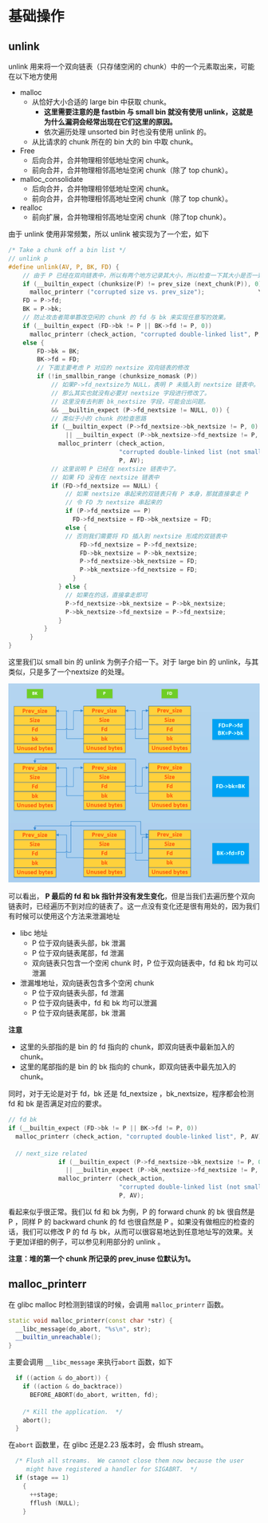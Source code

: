 # 基础操作

## unlink

unlink 用来将一个双向链表（只存储空闲的 chunk）中的一个元素取出来，可能在以下地方使用

- malloc
    - 从恰好大小合适的 large bin 中获取 chunk。
        - **这里需要注意的是 fastbin 与 small bin 就没有使用 unlink，这就是为什么漏洞会经常出现在它们这里的原因。**
        - 依次遍历处理 unsorted bin 时也没有使用 unlink 的。
    - 从比请求的 chunk 所在的 bin 大的 bin 中取 chunk。
- Free
    - 后向合并，合并物理相邻低地址空闲 chunk。
    - 前向合并，合并物理相邻高地址空闲 chunk（除了 top chunk）。
- malloc_consolidate
    - 后向合并，合并物理相邻低地址空闲 chunk。
    - 前向合并，合并物理相邻高地址空闲 chunk（除了 top chunk）。
- realloc
    - 前向扩展，合并物理相邻高地址空闲 chunk（除了top chunk）。

由于 unlink 使用非常频繁，所以 unlink 被实现为了一个宏，如下

```c
/* Take a chunk off a bin list */
// unlink p
#define unlink(AV, P, BK, FD) {                                            \
    // 由于 P 已经在双向链表中，所以有两个地方记录其大小，所以检查一下其大小是否一致。
    if (__builtin_expect (chunksize(P) != prev_size (next_chunk(P)), 0))      \
      malloc_printerr ("corrupted size vs. prev_size");			      \
    FD = P->fd;                                                                      \
    BK = P->bk;                                                                      \
    // 防止攻击者简单篡改空闲的 chunk 的 fd 与 bk 来实现任意写的效果。
    if (__builtin_expect (FD->bk != P || BK->fd != P, 0))                      \
      malloc_printerr (check_action, "corrupted double-linked list", P, AV);  \
    else {                                                                      \
        FD->bk = BK;                                                              \
        BK->fd = FD;                                                              \
        // 下面主要考虑 P 对应的 nextsize 双向链表的修改
        if (!in_smallbin_range (chunksize_nomask (P))                              \
            // 如果P->fd_nextsize为 NULL，表明 P 未插入到 nextsize 链表中。
            // 那么其实也就没有必要对 nextsize 字段进行修改了。
            // 这里没有去判断 bk_nextsize 字段，可能会出问题。
            && __builtin_expect (P->fd_nextsize != NULL, 0)) {                      \
            // 类似于小的 chunk 的检查思路
            if (__builtin_expect (P->fd_nextsize->bk_nextsize != P, 0)              \
                || __builtin_expect (P->bk_nextsize->fd_nextsize != P, 0))    \
              malloc_printerr (check_action,                                      \
                               "corrupted double-linked list (not small)",    \
                               P, AV);                                              \
            // 这里说明 P 已经在 nextsize 链表中了。
            // 如果 FD 没有在 nextsize 链表中
            if (FD->fd_nextsize == NULL) {                                      \
                // 如果 nextsize 串起来的双链表只有 P 本身，那就直接拿走 P
                // 令 FD 为 nextsize 串起来的
                if (P->fd_nextsize == P)                                      \
                  FD->fd_nextsize = FD->bk_nextsize = FD;                      \
                else {                                                              \
                // 否则我们需要将 FD 插入到 nextsize 形成的双链表中
                    FD->fd_nextsize = P->fd_nextsize;                              \
                    FD->bk_nextsize = P->bk_nextsize;                              \
                    P->fd_nextsize->bk_nextsize = FD;                              \
                    P->bk_nextsize->fd_nextsize = FD;                              \
                  }                                                              \
              } else {                                                              \
                // 如果在的话，直接拿走即可
                P->fd_nextsize->bk_nextsize = P->bk_nextsize;                      \
                P->bk_nextsize->fd_nextsize = P->fd_nextsize;                      \
              }                                                                      \
          }                                                                      \
      }                                                                              \
}
```

这里我们以 small bin 的 unlink 为例子介绍一下。对于 large bin 的 unlink，与其类似，只是多了一个nextsize 的处理。

![](./figure/unlink_smallbin_intro.png)

可以看出， **P 最后的 fd 和 bk 指针并没有发生变化**，但是当我们去遍历整个双向链表时，已经遍历不到对应的链表了。这一点没有变化还是很有用处的，因为我们有时候可以使用这个方法来泄漏地址

- libc 地址
    - P 位于双向链表头部，bk 泄漏
    - P 位于双向链表尾部，fd 泄漏
    - 双向链表只包含一个空闲 chunk 时，P 位于双向链表中，fd 和 bk 均可以泄漏
- 泄漏堆地址，双向链表包含多个空闲 chunk
    - P 位于双向链表头部，fd 泄漏
    - P 位于双向链表中，fd 和 bk 均可以泄漏
    - P 位于双向链表尾部，bk 泄漏

**注意**

- 这里的头部指的是 bin 的 fd 指向的 chunk，即双向链表中最新加入的 chunk。
- 这里的尾部指的是 bin 的 bk 指向的 chunk，即双向链表中最先加入的 chunk。

同时，对于无论是对于 fd，bk 还是 fd_nextsize ，bk_nextsize，程序都会检测 fd 和 bk 是否满足对应的要求。

```c
// fd bk
if (__builtin_expect (FD->bk != P || BK->fd != P, 0))                      \
  malloc_printerr (check_action, "corrupted double-linked list", P, AV);  \

  // next_size related
              if (__builtin_expect (P->fd_nextsize->bk_nextsize != P, 0)              \
                || __builtin_expect (P->bk_nextsize->fd_nextsize != P, 0))    \
              malloc_printerr (check_action,                                      \
                               "corrupted double-linked list (not small)",    \
                               P, AV);
```

看起来似乎很正常。我们以 fd 和 bk 为例，P 的 forward chunk 的 bk 很自然是 P ，同样 P 的 backward chunk 的 fd 也很自然是 P 。如果没有做相应的检查的话，我们可以修改 P 的 fd 与 bk，从而可以很容易地达到任意地址写的效果。关于更加详细的例子，可以参见利用部分的 unlink 。

**注意：堆的第一个 chunk 所记录的 prev_inuse 位默认为1。**

## malloc_printerr

在 glibc malloc 时检测到错误的时候，会调用 `malloc_printerr` 函数。

```cpp
static void malloc_printerr(const char *str) {
  __libc_message(do_abort, "%s\n", str);
  __builtin_unreachable();
}
```

主要会调用 `__libc_message` 来执行`abort` 函数，如下

```c
  if ((action & do_abort)) {
    if ((action & do_backtrace))
      BEFORE_ABORT(do_abort, written, fd);

    /* Kill the application.  */
    abort();
  }
```

在`abort` 函数里，在 glibc 还是2.23 版本时，会 fflush stream。

```c
  /* Flush all streams.  We cannot close them now because the user
     might have registered a handler for SIGABRT.  */
  if (stage == 1)
    {
      ++stage;
      fflush (NULL);
    }
```

